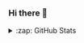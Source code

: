 ### Hi there 👋

<details>
  <summary>:zap: GitHub Stats</summary>
  
  <img align="left" alt="domlen2003´s GitHub Stats" src="https://github-readme-stats.vercel.app/api?username=domlen2003&show_icons=true&hide_border=true" />

</details>
